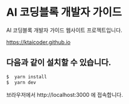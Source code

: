 # AI 코딩블록 개발자 가이드

AI 코딩블록 개발자 가이드 웹사이트 프로젝트입니다.

https://ktaicoder.github.io


## 다음과 같이 설치할 수 있습니다.

```bash
$  yarn install
$  yarn dev
```

브라우저에서 http://localhost:3000 에 접속합니다.
